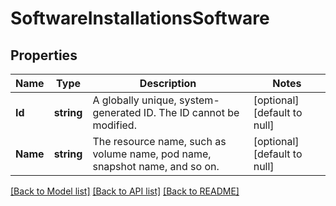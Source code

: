 # SoftwareInstallationsSoftware

## Properties
Name | Type | Description | Notes
------------ | ------------- | ------------- | -------------
**Id** | **string** | A globally unique, system-generated ID. The ID cannot be modified. | [optional] [default to null]
**Name** | **string** | The resource name, such as volume name, pod name, snapshot name, and so on. | [optional] [default to null]

[[Back to Model list]](../README.md#documentation-for-models) [[Back to API list]](../README.md#documentation-for-api-endpoints) [[Back to README]](../README.md)

